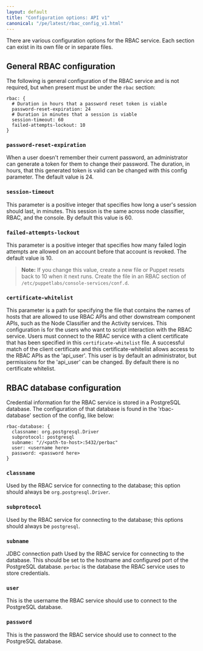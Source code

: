 ```yaml
---
layout: default
title: "Configuration options: API v1"
canonical: "/pe/latest/rbac_config_v1.html"
---
```



There are various configuration options for the RBAC service. Each
section can exist in its own file or in separate files.

General RBAC configuration
-------------------

The following is general configuration of the RBAC service and is not required,
but when present must be under the `rbac` section:

    rbac: {
      # Duration in hours that a password reset token is viable
      password-reset-expiration: 24
      # Duration in minutes that a session is viable
      session-timeout: 60
      failed-attempts-lockout: 10
    }

### `password-reset-expiration`

When a user doesn't remember their current password, an administrator
can generate a token for them to change their password. The duration,
in hours, that this generated token is valid can be changed with this
config parameter. The default value is 24.

### `session-timeout`

This parameter is a positive integer that specifies how long a user's
session should last, in minutes. This session is the same across node classifier, RBAC, and the console. By default this value is 60.

### `failed-attempts-lockout`

This parameter is a positive integer that specifies how many failed
login attempts are allowed on an account before that account is
revoked. The default value is 10.

> **Note:** If you change this value, create a new file or Puppet resets back to 10 when it next runs. Create the file in an RBAC section of `/etc/puppetlabs/console-services/conf.d`.

### `certificate-whitelist`

This parameter is a path for specifying the file that contains the
names of hosts that are allowed to use RBAC APIs and other downstream
component APIs, such as the Node Classifier and the Activity services.
This configuration is for the users who want to script interaction with
the RBAC service. Users must connect to the RBAC service with a client
certificate that has been specified in this `certificate-whitelist`
file. A successful match of the client certificate and this
certificate-whitelist allows access to the RBAC APIs as the
'api_user'. This user is by default an administrator, but permissions
for the 'api_user' can be changed. By default there is no certificate
whitelist.

RBAC database configuration
--------------------

Credential information for the RBAC service is stored in a PostgreSQL
database. The configuration of that database is found in the
'rbac-database' section of the config, like below:

    rbac-database: {
      classname: org.postgresql.Driver
      subprotocol: postgresql
      subname: "//<path-to-host>:5432/perbac"
      user: <username here>
      password: <password here>
    }

### `classname`

Used by the RBAC service for connecting to the database; this option should always be `org.postgresql.Driver`.

### `subprotocol`

Used by the RBAC service for connecting to the database; this options should always be `postgresql`.

### `subname`

JDBC connection path Used by the RBAC service for connecting to the
database. This should be set to the hostname and configured port of
the PostgreSQL database. `perbac` is the database the RBAC service uses to store credentials.

### `user`

This is the username the RBAC service should use to connect to the PostgreSQL database.

### `password`

This is the password the RBAC service should use to connect to the PostgreSQL database.